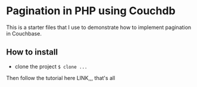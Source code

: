 # Pagination in PHP using Couchdb

<div>
   This is a starter files that I use to demonstrate how to implement pagination in Couchbase.
</div> 

## How to install

- clone the project
    `$ clone ...`

Then follow the tutorial here LINK,,,
that's all